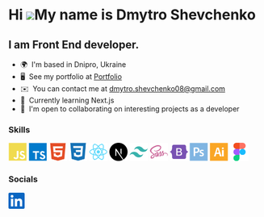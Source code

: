 Hi ![](https://user-images.githubusercontent.com/18350557/176309783-0785949b-9127-417c-8b55-ab5a4333674e.gif)My name is Dmytro Shevchenko
========================================================================================================================================

I am Front End developer.
--------------------------

*   🌍  I'm based in Dnipro, Ukraine
*   🖥️  See my portfolio at <a target="_blank" rel="noreferrer" href='https://shevchenko-d-front.netlify.app/'>Portfolio</a>
*   ✉️  You can contact me at [dmytro.shevchenko08@gmail.com](dmytro.shevchenko08@gmail.com)
*   🧠  Currently learning Next.js
*   🤝  I'm open to collaborating on interesting projects as a developer

### Skills

<p align="left">
<a href="https://developer.mozilla.org/en-US/docs/Web/JavaScript" target="_blank" rel="noreferrer"><img src="https://github.com/DmytroShevchenko888/profileme-dev-main/blob/main/icons/skills/javascript-colored.svg" width="36" height="36" alt="JavaScript" /></a>
<a href="https://www.typescriptlang.org/" target="_blank" rel="noreferrer"><img src="https://github.com/DmytroShevchenko888/profileme-dev-main/blob/main/icons/skills/typescript-colored.svg" width="36" height="36" alt="TypeScript" /></a>
<a href="https://developer.mozilla.org/en-US/docs/Glossary/HTML5" target="_blank" rel="noreferrer"><img src="https://github.com/DmytroShevchenko888/profileme-dev-main/blob/main/icons/skills/html5-colored.svg" width="36" height="36" alt="HTML5" /></a>
<a href="https://www.w3.org/TR/CSS/#css" target="_blank" rel="noreferrer"><img src="https://github.com/DmytroShevchenko888/profileme-dev-main/blob/main/icons/skills/css3-colored.svg" width="36" height="36" alt="CSS3" /></a>
<a href="https://reactjs.org/" target="_blank" rel="noreferrer"><img src="https://github.com/DmytroShevchenko888/profileme-dev-main/blob/main/icons/skills/react-colored.svg" width="36" height="36" alt="React" /></a>
<a href="https://nextjs.org/docs" target="_blank" rel="noreferrer"><img src="https://github.com/DmytroShevchenko888/profileme-dev-main/blob/main/icons/skills/nextjs-colored.svg" width="36" height="36" alt="NextJs" /></a>
<a href="https://tailwindcss.com/" target="_blank" rel="noreferrer"><img src="https://github.com/DmytroShevchenko888/profileme-dev-main/blob/main/icons/skills/tailwindcss-colored.svg" width="36" height="36" alt="TailwindCSS" /></a>
<a href="https://sass-lang.com/" target="_blank" rel="noreferrer"><img src="https://github.com/DmytroShevchenko888/profileme-dev-main/blob/main/icons/skills/sass-colored.svg" width="36" height="36" alt="Sass" /></a>
<a href="https://getbootstrap.com/" target="_blank" rel="noreferrer"><img src="https://github.com/DmytroShevchenko888/profileme-dev-main/blob/main/icons/skills/bootstrap-colored.svg" width="36" height="36" alt="Bootstrap" /></a>
<a href="https://www.adobe.com/uk/products/photoshop.html" target="_blank" rel="noreferrer"><img src="https://github.com/DmytroShevchenko888/profileme-dev-main/blob/main/icons/skills/photoshop-colored.svg" width="36" height="36" alt="Photoshop" /></a>
<a href="adobe.com/uk/products/illustrator.html" target="_blank" rel="noreferrer"><img src="https://github.com/DmytroShevchenko888/profileme-dev-main/blob/main/icons/skills/illustrator-colored.svg" width="36" height="36" alt="Illustrator" /></a>
<a href="https://www.figma.com/" target="_blank" rel="noreferrer"><img src="https://github.com/DmytroShevchenko888/profileme-dev-main/blob/main/icons/skills/figma-colored.svg" width="36" height="36" alt="Figma" /></a>
</p>

### Socials

<p align="left"> <a href="https://www.linkedin.com/in/dmytro-shevchenko-a47093222/" target="_blank" rel="noreferrer"><img src="https://github.com/DmytroShevchenko888/profileme-dev-main/blob/main/icons/socials/linkedin.svg" width="32" height="32" /></a> </p>

